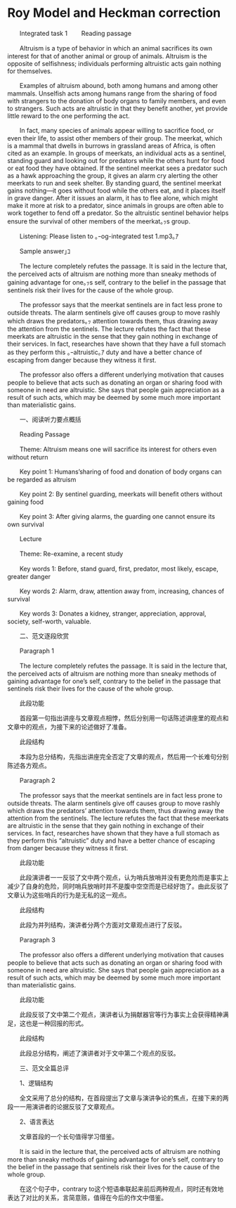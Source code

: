 # Roy Model and Heckman correction

　　Integrated task 1
　　Reading passage

　　Altruism is a type of behavior in which an animal sacrifices its own interest for that of another animal or group of animals. Altruism is the opposite of selfishness; individuals performing altruistic acts gain nothing for themselves.

　　Examples of altruism abound, both among humans and among other mammals. Unselfish acts among humans range from the sharing of food with strangers to the donation of body organs to family members, and even to strangers. Such acts are altruistic in that they benefit another, yet provide little reward to the one performing the act.

　　In fact, many species of animals appear willing to sacrifice food, or even their life, to assist other members of their group. The meerkat, which is a mammal that dwells in burrows in grassland areas of Africa, is often cited as an example. In groups of meerkats, an individual acts as a sentinel, standing guard and looking out for predators while the others hunt for food or eat food they have obtained. If the sentinel meerkat sees a predator such as a hawk approaching the group, it gives an alarm cry alerting the other meerkats to run and seek shelter. By standing guard, the sentinel meerkat gains nothing—it goes without food while the others eat, and it places itself in grave danger. After it issues an alarm, it has to flee alone, which might make it more at risk to a predator, since animals in groups are often able to work together to fend off a predator. So the altruistic sentinel behavior helps ensure the survival of other members of the meerkat｡ｯs group.

　　Listening: Please listen to ｡ｰog-integrated test 1.mp3｡ｱ

　　Sample answer｣ｺ

　　The lecture completely refutes the passage. It is said in the lecture that, the perceived acts of altruism are nothing more than sneaky methods of gaining advantage for one｡ｯs self, contrary to the belief in the passage that sentinels risk their lives for the cause of the whole group.

　　The professor says that the meerkat sentinels are in fact less prone to outside threats. The alarm sentinels give off causes group to move rashly which draws the predators｡ｯ attention towards them, thus drawing away the attention from the sentinels. The lecture refutes the fact that these meerkats are altruistic in the sense that they gain nothing in exchange of their services. In fact, researches have shown that they have a full stomach as they perform this ｡ｰaltruistic｡ｱ duty and have a better chance of escaping from danger because they witness it first.

　　The professor also offers a different underlying motivation that causes people to believe that acts such as donating an organ or sharing food with someone in need are altruistic. She says that people gain appreciation as a result of such acts, which may be deemed by some much more important than materialistic gains.

　　一、阅读听力要点概括

　　Reading Passage

　　Theme: Altruism means one will sacrifice its interest for others even without return

　　Key point 1: Humans’sharing of food and donation of body organs can be regarded as altruism

　　Key point 2: By sentinel guarding, meerkats will benefit others without gaining food

　　Key point 3: After giving alarms, the guarding one cannot ensure its own survival

　　Lecture

　　Theme: Re-examine, a recent study

　　Key words 1: Before, stand guard, first, predator, most likely, escape, greater danger

　　Key words 2: Alarm, draw, attention away from, increasing, chances of survival

　　Key words 3: Donates a kidney, stranger, appreciation, approval, society, self-worth, valuable.

　　二、范文逐段欣赏

　　Paragraph 1

　　The lecture completely refutes the passage. It is said in the lecture that, the perceived acts of altruism are nothing more than sneaky methods of gaining advantage for one’s self, contrary to the belief in the passage that sentinels risk their lives for the cause of the whole group.

　　此段功能

　　首段第一句指出讲座与文章观点相悖，然后分别用一句话陈述讲座里的观点和文章中的观点，为接下来的论述做好了准备。

　　此段结构

　　本段为总分结构，先指出讲座完全否定了文章的观点，然后用一个长难句分别陈述各方观点。

　　Paragraph 2

　　The professor says that the meerkat sentinels are in fact less prone to outside threats. The alarm sentinels give off causes group to move rashly which draws the predators’ attention towards them, thus drawing away the attention from the sentinels. The lecture refutes the fact that these meerkats are altruistic in the sense that they gain nothing in exchange of their services. In fact, researches have shown that they have a full stomach as they perform this “altruistic” duty and have a better chance of escaping from danger because they witness it first.

　　此段功能

　　此段演讲者一一反驳了文中两个观点，认为哨兵放哨并没有更危险而是事实上减少了自身的危险，同时哨兵放哨时并不是腹中空空而是已经好饱了。由此反驳了文章认为这些哨兵的行为是无私的这一观点。

　　此段结构

　　此段为并列结构，演讲者分两个方面对文章观点进行了反驳。

　　Paragraph 3

　　The professor also offers a different underlying motivation that causes people to believe that acts such as donating an organ or sharing food with someone in need are altruistic. She says that people gain appreciation as a result of such acts, which may be deemed by some much more important than materialistic gains.

　　此段功能

　　此段反驳了文中第二个观点，演讲者认为捐献器官等行为事实上会获得精神满足，这也是一种回报的形式。

　　此段结构

　　此段总分结构，阐述了演讲者对于文中第二个观点的反驳。

　　三、范文全篇总评

　　1、逻辑结构

　　全文采用了总分的结构，在首段提出了文章与演讲争论的焦点，在接下来的两段一一用演讲者的论据反驳了文章观点。

　　2、语言表达

　　文章首段的一个长句值得学习借鉴。

　　It is said in the lecture that, the perceived acts of altruism are nothing more than sneaky methods of gaining advantage for one’s self, contrary to the belief in the passage that sentinels risk their lives for the cause of the whole group.

　　在这个句子中，contrary to这个短语串联起来前后两种观点，同时还有效地表达了对比的关系，言简意赅，值得在今后的作文中借鉴。